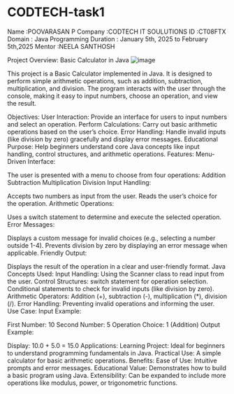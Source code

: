 # CODTECH-task1
Name :POOVARASAN P
Company :CODTECH IT SOULUTIONS
ID :CT08FTX
Domain : Java Programming
Duration : January 5th, 2025 to February 5th,2025
Mentor :NEELA SANTHOSH


Project Overview: Basic Calculator in Java
![image](https://github.com/user-attachments/assets/ee67be78-a085-4d51-8f67-603ffbd5669f)

This project is a Basic Calculator implemented in Java. It is designed to perform simple arithmetic operations, such as addition, subtraction, multiplication, and division. The program interacts with the user through the console, making it easy to input numbers, choose an operation, and view the result.

Objectives:
User Interaction: Provide an interface for users to input numbers and select an operation.
Perform Calculations: Carry out basic arithmetic operations based on the user’s choice.
Error Handling: Handle invalid inputs (like division by zero) gracefully and display error messages.
Educational Purpose: Help beginners understand core Java concepts like input handling, control structures, and arithmetic operations.
Features:
Menu-Driven Interface:

The user is presented with a menu to choose from four operations:
Addition
Subtraction
Multiplication
Division
Input Handling:

Accepts two numbers as input from the user.
Reads the user’s choice for the operation.
Arithmetic Operations:

Uses a switch statement to determine and execute the selected operation.
Error Messages:

Displays a custom message for invalid choices (e.g., selecting a number outside 1-4).
Prevents division by zero by displaying an error message when applicable.
Friendly Output:

Displays the result of the operation in a clear and user-friendly format.
Java Concepts Used:
Input Handling: Using the Scanner class to read input from the user.
Control Structures:
switch statement for operation selection.
Conditional statements to check for invalid inputs (like division by zero).
Arithmetic Operators: Addition (+), subtraction (-), multiplication (*), division (/).
Error Handling: Preventing invalid operations and informing the user.
Use Case:
Input Example:

First Number: 10
Second Number: 5
Operation Choice: 1 (Addition)
Output Example:

Display: 10.0 + 5.0 = 15.0
Applications:
Learning Project: Ideal for beginners to understand programming fundamentals in Java.
Practical Use: A simple calculator for basic arithmetic operations.
Benefits:
Ease of Use: Intuitive prompts and error messages.
Educational Value: Demonstrates how to build a basic program using Java.
Extensibility: Can be expanded to include more operations like modulus, power, or trigonometric functions.
